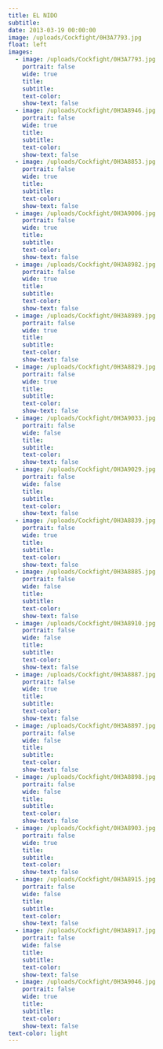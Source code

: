 ```yaml
---
title: EL NIDO
subtitle:
date: 2013-03-19 00:00:00
image: /uploads/Cockfight/0H3A7793.jpg
float: left
images:
  - image: /uploads/Cockfight/0H3A7793.jpg
    portrait: false
    wide: true
    title:
    subtitle:
    text-color:
    show-text: false
  - image: /uploads/Cockfight/0H3A8946.jpg
    portrait: false
    wide: true
    title:
    subtitle:
    text-color:
    show-text: false
  - image: /uploads/Cockfight/0H3A8853.jpg
    portrait: false
    wide: true
    title:
    subtitle:
    text-color:
    show-text: false
  - image: /uploads/Cockfight/0H3A9006.jpg
    portrait: false
    wide: true
    title:
    subtitle:
    text-color:
    show-text: false
  - image: /uploads/Cockfight/0H3A8982.jpg
    portrait: false
    wide: true
    title:
    subtitle:
    text-color:
    show-text: false
  - image: /uploads/Cockfight/0H3A8989.jpg
    portrait: false
    wide: true
    title:
    subtitle:
    text-color:
    show-text: false
  - image: /uploads/Cockfight/0H3A8829.jpg
    portrait: false
    wide: true
    title:
    subtitle:
    text-color:
    show-text: false
  - image: /uploads/Cockfight/0H3A9033.jpg
    portrait: false
    wide: false
    title:
    subtitle:
    text-color:
    show-text: false
  - image: /uploads/Cockfight/0H3A9029.jpg
    portrait: false
    wide: false
    title:
    subtitle:
    text-color:
    show-text: false
  - image: /uploads/Cockfight/0H3A8839.jpg
    portrait: false
    wide: true
    title:
    subtitle:
    text-color:
    show-text: false
  - image: /uploads/Cockfight/0H3A8885.jpg
    portrait: false
    wide: false
    title:
    subtitle:
    text-color:
    show-text: false
  - image: /uploads/Cockfight/0H3A8910.jpg
    portrait: false
    wide: false
    title:
    subtitle:
    text-color:
    show-text: false
  - image: /uploads/Cockfight/0H3A8887.jpg
    portrait: false
    wide: true
    title:
    subtitle:
    text-color:
    show-text: false
  - image: /uploads/Cockfight/0H3A8897.jpg
    portrait: false
    wide: false
    title:
    subtitle:
    text-color:
    show-text: false
  - image: /uploads/Cockfight/0H3A8898.jpg
    portrait: false
    wide: false
    title:
    subtitle:
    text-color:
    show-text: false
  - image: /uploads/Cockfight/0H3A8903.jpg
    portrait: false
    wide: true
    title:
    subtitle:
    text-color:
    show-text: false
  - image: /uploads/Cockfight/0H3A8915.jpg
    portrait: false
    wide: false
    title:
    subtitle:
    text-color:
    show-text: false
  - image: /uploads/Cockfight/0H3A8917.jpg
    portrait: false
    wide: false
    title:
    subtitle:
    text-color:
    show-text: false
  - image: /uploads/Cockfight/0H3A9046.jpg
    portrait: false
    wide: true
    title:
    subtitle:
    text-color:
    show-text: false
text-color: light
---
```



